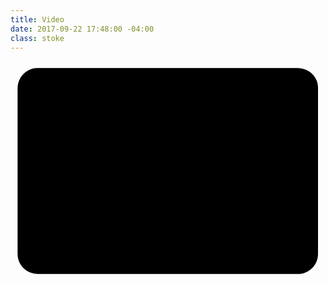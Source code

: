 ```yaml
---
title: Video
date: 2017-09-22 17:48:00 -04:00
class: stoke
---
```


<svg xmlns="http://www.w3.org/2000/svg" viewBox="0 0 80 56">
	<path  d="M72.9,1.8h-66c-2.8,0-5.1,2.3-5.1,5.1v42.1c0,2.8,2.3,5.1,5.1,5.1H73c2.8,0,5.1-2.3,5.1-5.1V6.9
		C78.2,4.1,75.8,1.8,72.9,1.8z"/>
	<polygon  points="31.6,43.7 57,27.9 31.6,12.2 	"/>
</svg>
